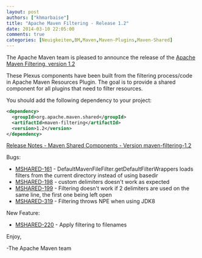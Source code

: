 ```yaml
---
layout: post
authors: ["khmarbaise"]
title: "Apache Maven Filtering - Release 1.2"
date: 2014-03-10 22:05:00
comments: true
categories: [Neuigkeiten,BM,Maven,Maven-Plugins,Maven-Shared]
---
```

The Apache Maven team is pleased to announce the release of 
the [Apache Maven Filtering, version 1.2](https://maven.apache.org/shared/maven-filtering/)

These Plexus components have been built from the filtering process/code in Apache Maven Resources Plugin.
The goal is to provide a shared component for all plugins that need to filter resources.


You should add the following dependency to your project:

```xml
<dependency>
  <groupId>org.apache.maven.shared</groupId>
  <artifactId>maven-filtering</artifactId>
  <version>1.2</version>
</dependency>
``` 

<!-- more -->

[Release Notes - Maven Shared Components - Version maven-filtering-1.2](http://jira.codehaus.org/secure/ReleaseNote.jspa?projectId=11761&version=18729&styleName=Html)

Bugs:

 * [MSHARED-161](https://issues.apache.org/jira/browse/MSHARED-161) - DefaultMavenFileFilter.getDefaultFilterWrappers loads filters from the current directory instead of using basedir
 * [MSHARED-198](https://issues.apache.org/jira/browse/MSHARED-198) - custom delimiters doesn't work as expected
 * [MSHARED-199](https://issues.apache.org/jira/browse/MSHARED-199) - Filtering doesn't work if 2 delimiters are used on the same line, the first one being left open
 * [MSHARED-319](https://issues.apache.org/jira/browse/MSHARED-319) - Filtering throws NPE when using JDK8


New Feature:

 * [MSHARED-220](https://issues.apache.org/jira/browse/MSHARED-220) - Apply filtering to filenames

Enjoy,

-The Apache Maven team

